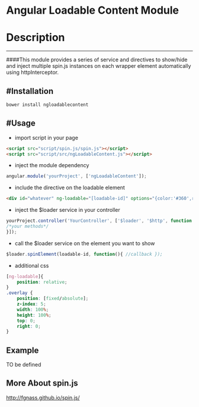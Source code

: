 Angular Loadable Content Module
======================

# Description
---------
####This module provides a series of service and directives to show/hide and inject multiple spin.js instances on each wrapper element automatically using httpInterceptor.

#Installation
---------
```html
bower install ngloadablecontent
```
#Usage
---------
- import script in your page
```html
<script src="script/spin.js/spin.js"></script>
<script src="script/src/ngLoadableContent.js"></script>
```
- inject the module dependency
```js
angular.module('yourProject', ['ngLoadableContent']);
```
- include the directive on the loadable element 
```html
<div id="whatever" ng-loadable="[loadable-id]" options="{color:'#360',radius:5,lines:8,overlay:[true/false]}">Content</div>
```
- inject the $loader service in your controller 
```js
yourProject.controller('YourController', ['$loader', '$http', function ($loader, $http) {
/*your methods*/
}]);
```
- call the $loader service on the element you want to show
```js
$loader.spinElement(loadable-id, function(){ //callback });
```
- additional css 
```css
[ng-loadable]{
    position: relative;
}
.overlay {
    position: [fixed/absolute];
    z-index: 5;
    width: 100%;
    height: 100%;
    top: 0;
    right: 0;
}
```

Example
---------
TO be defined


More About spin.js
----------
http://fgnass.github.io/spin.js/